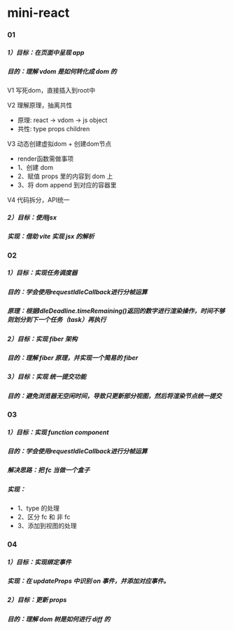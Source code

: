 # mini-react
### 01
##### 1）目标：在页面中呈现 app
##### 目的：理解 vdom 是如何转化成 dom 的

V1 写死dom，直接插入到root中

V2 理解原理，抽离共性
 * 原理: react → vdom → js object
 * 共性: type props children

V3 动态创建虚拟dom + 创建dom节点
 * render函数需做事项
 * 1、创建 dom
 * 2、赋值 props 里的内容到 dom 上
 * 3、将 dom append 到对应的容器里

V4 代码拆分，API统一

##### 2）目标：使用jsx
##### 实现：借助 vite 实现 jsx 的解析

### 02
##### 1）目标：实现任务调度器
##### 目的：学会使用requestIdleCallback进行分帧运算
##### 原理：根据IdleDeadline.timeRemaining()返回的数字进行渲染操作，时间不够则划分到下一个任务（task）再执行
##### 2）目标：实现 fiber 架构
##### 目的：理解 fiber 原理，并实现一个简易的 fiber
##### 3）目标：实现 统一提交功能
##### 目的：避免浏览器无空闲时间，导致只更新部分视图，然后将渲染节点统一提交

### 03
##### 1）目标：实现 function component
##### 目的：学会使用requestIdleCallback进行分帧运算
##### 解决思路：把 fc 当做一个盒子
##### 实现：
 * 1、type 的处理
 * 2、区分 fc 和 非 fc
 * 3、添加到视图的处理

### 04
##### 1）目标：实现绑定事件
##### 实现：在 updateProps 中识别 on 事件，并添加对应事件。
##### 2）目标：更新 props
##### 目的：理解 dom 树是如何进行 diff 的
